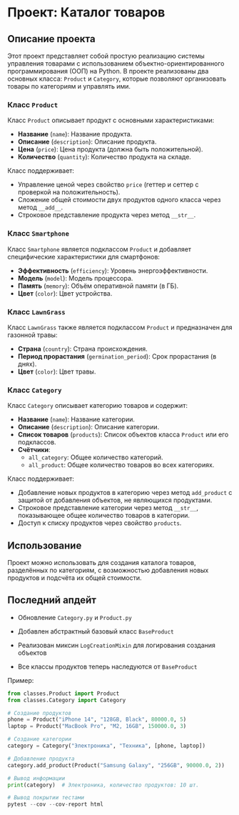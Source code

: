 # Проект: Каталог товаров

## Описание проекта

Этот проект представляет собой простую реализацию системы управления товарами с использованием объектно-ориентированного программирования (ООП) на Python. В проекте реализованы два основных класса: `Product` и `Category`, которые позволяют организовать товары по категориям и управлять ими.

### Класс `Product`
Класс `Product` описывает продукт с основными характеристиками:
- **Название** (`name`): Название продукта.
- **Описание** (`description`): Описание продукта.
- **Цена** (`price`): Цена продукта (должна быть положительной).
- **Количество** (`quantity`): Количество продукта на складе.

Класс поддерживает:
- Управление ценой через свойство `price` (геттер и сеттер с проверкой на положительность).
- Сложение общей стоимости двух продуктов одного класса через метод `__add__`.
- Строковое представление продукта через метод `__str__`.

### Класс `Smartphone`
Класс `Smartphone` является подклассом `Product` и добавляет специфические характеристики для смартфонов:
- **Эффективность** (`efficiency`): Уровень энергоэффективности.
- **Модель** (`model`): Модель процессора.
- **Память** (`memory`): Объём оперативной памяти (в ГБ).
- **Цвет** (`color`): Цвет устройства.

### Класс `LawnGrass`
Класс `LawnGrass` также является подклассом `Product` и предназначен для газонной травы:
- **Страна** (`country`): Страна происхождения.
- **Период прорастания** (`germination_period`): Срок прорастания (в днях).
- **Цвет** (`color`): Цвет травы.

### Класс `Category`
Класс `Category` описывает категорию товаров и содержит:
- **Название** (`name`): Название категории.
- **Описание** (`description`): Описание категории.
- **Список товаров** (`products`): Список объектов класса `Product` или его подклассов.
- **Счётчики**:
  - `all_category`: Общее количество категорий.
  - `all_product`: Общее количество товаров во всех категориях.

Класс поддерживает:
- Добавление новых продуктов в категорию через метод `add_product` с защитой от добавления объектов, не являющихся продуктами.
- Строковое представление категории через метод `__str__`, показывающее общее количество товаров в категории.
- Доступ к списку продуктов через свойство `products`.

## Использование
Проект можно использовать для создания каталога товаров, разделённых по категориям, с возможностью добавления новых продуктов и подсчёта их общей стоимости.


## Последний апдейт

- Обновление `Category.py` и `Product.py`


- Добавлен абстрактный базовый класс `BaseProduct`
- Реализован миксин `LogCreationMixin` для логирования создания объектов
- Все классы продуктов теперь наследуются от `BaseProduct`

Пример:
```python
from classes.Product import Product
from classes.Category import Category

# Создание продуктов
phone = Product("iPhone 14", "128GB, Black", 80000.0, 5)
laptop = Product("MacBook Pro", "M2, 16GB", 150000.0, 3)

# Создание категории
category = Category("Электроника", "Техника", [phone, laptop])

# Добавление продукта
category.add_product(Product("Samsung Galaxy", "256GB", 90000.0, 2))

# Вывод информации
print(category)  # Электроника, количество продуктов: 10 шт.

# Вывод покрытии тестами
pytest --cov --cov-report html
